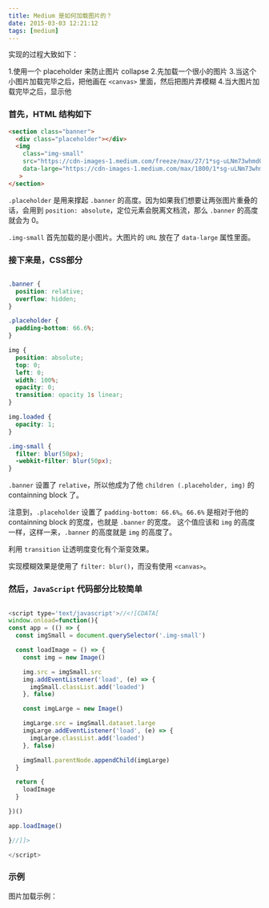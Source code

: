 ```yaml
---
title: Medium 是如何加载图片的？
date: 2015-03-03 12:21:12
tags: [medium]
---
```


实现的过程大致如下：

1.使用一个 placeholder 来防止图片 collapse
2.先加载一个很小的图片
3.当这个小图片加载完毕之后，把他画在 `<canvas>` 里面，然后把图片弄模糊
4.当大图片加载完毕之后，显示他
<!-- more --> 

### 首先，HTML 结构如下

```html
<section class="banner">
  <div class="placeholder"></div>
  <img
    class="img-small"
    src="https://cdn-images-1.medium.com/freeze/max/27/1*sg-uLNm73whmdOgKlrQdZA.jpeg?q=20"
    data-large="https://cdn-images-1.medium.com/max/1800/1*sg-uLNm73whmdOgKlrQdZA.jpeg"
   >
</section>
```

`.placeholder` 是用来撑起 `.banner` 的高度。因为如果我们想要让两张图片重叠的话，会用到 `position: absolute`，定位元素会脱离文档流，那么 `.banner` 的高度就会为 0。

`.img-small` 首先加载的是小图片。大图片的 `URL` 放在了 `data-large` 属性里面。

### 接下来是，CSS部分

```css

.banner {
  position: relative;
  overflow: hidden;
}

.placeholder {
  padding-bottom: 66.6%;
}

img {
  position: absolute;
  top: 0;
  left: 0;
  width: 100%;
  opacity: 0;
  transition: opacity 1s linear;
}

img.loaded {
  opacity: 1;
}

.img-small {
  filter: blur(50px);
  -webkit-filter: blur(50px);
}
```

`.banner` 设置了 `relative`，所以他成为了他 `children (.placeholder, img)` 的 containning block 了。

注意到，`.placeholder` 设置了 `padding-bottom: 66.6%`。`66.6%` 是相对于他的 containning block 的宽度，也就是 `.banner` 的宽度。
这个值应该和 `img` 的高度一样，这样一来，`.banner` 的高度就是 `img` 的高度了。

利用 `transition` 让透明度变化有个渐变效果。

实现模糊效果是使用了 `filter: blur()`，而没有使用 `<canvas>`。

### 然后，`JavaScript` 代码部分比较简单

```javascript

<script type='text/javascript'>//<![CDATA[
window.onload=function(){
const app = (() => {
  const imgSmall = document.querySelector('.img-small')

  const loadImage = () => {
    const img = new Image()

    img.src = imgSmall.src
    img.addEventListener('load', (e) => {
      imgSmall.classList.add('loaded')
    }, false)

    const imgLarge = new Image()

    imgLarge.src = imgSmall.dataset.large
    imgLarge.addEventListener('load', (e) => {
      imgLarge.classList.add('loaded')
    }, false)

    imgSmall.parentNode.appendChild(imgLarge)
  }

  return {
    loadImage
  }

})()

app.loadImage()

}//]]> 

</script>
```

### 示例

图片加载示例：